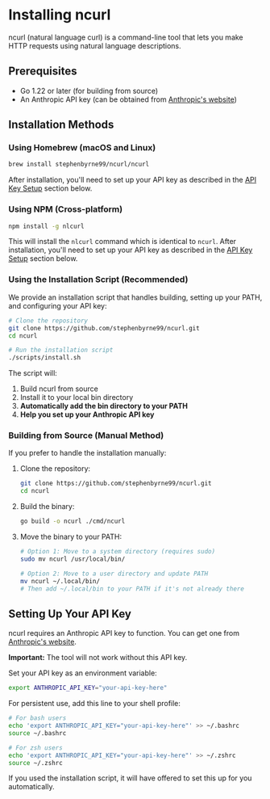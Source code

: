 # Installing ncurl

ncurl (natural language curl) is a command-line tool that lets you make HTTP requests using natural language descriptions.

## Prerequisites

- Go 1.22 or later (for building from source)
- An Anthropic API key (can be obtained from [Anthropic's website](https://console.anthropic.com/))

## Installation Methods

### Using Homebrew (macOS and Linux)

```bash
brew install stephenbyrne99/ncurl/ncurl
```

After installation, you'll need to set up your API key as described in the [API Key Setup](#api-key-setup) section below.

### Using NPM (Cross-platform)

```bash
npm install -g nlcurl
```

This will install the `nlcurl` command which is identical to `ncurl`. After installation, you'll need to set up your API key as described in the [API Key Setup](#api-key-setup) section below.

### Using the Installation Script (Recommended)

We provide an installation script that handles building, setting up your PATH, and configuring your API key:

```bash
# Clone the repository
git clone https://github.com/stephenbyrne99/ncurl.git
cd ncurl

# Run the installation script
./scripts/install.sh
```

The script will:
1. Build ncurl from source
2. Install it to your local bin directory
3. **Automatically add the bin directory to your PATH**
4. **Help you set up your Anthropic API key**

### Building from Source (Manual Method)

If you prefer to handle the installation manually:

1. Clone the repository:
   ```bash
   git clone https://github.com/stephenbyrne99/ncurl.git
   cd ncurl
   ```

2. Build the binary:
   ```bash
   go build -o ncurl ./cmd/ncurl
   ```

3. Move the binary to your PATH:
   ```bash
   # Option 1: Move to a system directory (requires sudo)
   sudo mv ncurl /usr/local/bin/
   
   # Option 2: Move to a user directory and update PATH
   mv ncurl ~/.local/bin/
   # Then add ~/.local/bin to your PATH if it's not already there
   ```

## <a name="api-key-setup"></a>Setting Up Your API Key

ncurl requires an Anthropic API key to function. You can get one from [Anthropic's website](https://console.anthropic.com/).

**Important:** The tool will not work without this API key.

Set your API key as an environment variable:

```bash
export ANTHROPIC_API_KEY="your-api-key-here"
```

For persistent use, add this line to your shell profile:

```bash
# For bash users
echo 'export ANTHROPIC_API_KEY="your-api-key-here"' >> ~/.bashrc
source ~/.bashrc

# For zsh users
echo 'export ANTHROPIC_API_KEY="your-api-key-here"' >> ~/.zshrc
source ~/.zshrc
```

If you used the installation script, it will have offered to set this up for you automatically.